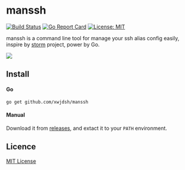 # manssh

[![Build Status](https://travis-ci.org/xwjdsh/manssh.svg?branch=master)](https://travis-ci.org/xwjdsh/manssh)
[![Go Report Card](https://goreportcard.com/badge/github.com/xwjdsh/manssh)](https://goreportcard.com/report/github.com/xwjdsh/manssh)
[![License: MIT](https://img.shields.io/badge/License-MIT-yellow.svg)](https://opensource.org/licenses/MIT)

manssh is a command line tool for manage your ssh alias config easily, inspire by [storm](https://github.com/emre/storm) project, power by Go.

![](https://raw.githubusercontent.com/xwjdsh/manssh/master/screenshot/manssh.png)

## Install

#### Go
```shell
go get github.com/xwjdsh/manssh
```

#### Manual
Download it from [releases](https://github.com/xwjdsh/manssh/releases), and extact it to your `PATH` environment.

## Licence

[MIT License](https://github.com/xwjdsh/manssh/blob/master/LICENSE)
